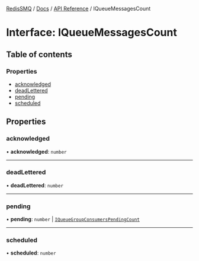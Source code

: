 [RedisSMQ](../../../README.md) / [Docs](../../README.md) / [API Reference](../README.md) / IQueueMessagesCount

# Interface: IQueueMessagesCount

## Table of contents

### Properties

- [acknowledged](IQueueMessagesCount.md#acknowledged)
- [deadLettered](IQueueMessagesCount.md#deadlettered)
- [pending](IQueueMessagesCount.md#pending)
- [scheduled](IQueueMessagesCount.md#scheduled)

## Properties

### acknowledged

• **acknowledged**: `number`

___

### deadLettered

• **deadLettered**: `number`

___

### pending

• **pending**: `number` \| [`IQueueGroupConsumersPendingCount`](IQueueGroupConsumersPendingCount.md)

___

### scheduled

• **scheduled**: `number`
